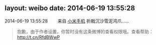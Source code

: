 layout: weibo
date: 2014-06-19 13:55:28
---
<meta name="referrer" content="no-referrer" />

2014-06-19 13:55:28  &nbsp;&nbsp;&nbsp;&nbsp;&nbsp;&nbsp; 来自 <a href="http://app.weibo.com/t/feed/22zMnn" rel="nofollow">小米手机</a>
折戟沉沙雪泥鸿爪……
>  抱歉，由于作者设置，你暂时没有这条微博的查看权限哦。查看帮助：http://t.cn/RfdBWwP ​​​
